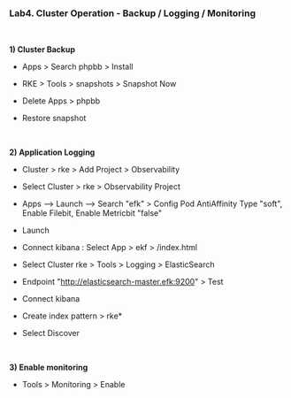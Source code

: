 ### Lab4. Cluster Operation - Backup / Logging / Monitoring

&nbsp;

**1) Cluster Backup**

- Apps > Search phpbb > Install
- RKE > Tools > snapshots > Snapshot Now

- Delete Apps > phpbb

- Restore snapshot

&nbsp;

**2) Application Logging**

- Cluster > rke > Add Project > Observability
- Select Cluster > rke > Observability Project
- Apps --> Launch --> Search "efk" > Config Pod AntiAffinity Type "soft", Enable Filebit, Enable Metricbit "false"
- Launch
- Connect kibana  : Select App > ekf > /index.html

- Select Cluster rke > Tools > Logging > ElasticSearch
- Endpoint "http://elasticsearch-master.efk:9200" > Test
- Connect kibana
- Create index pattern > rke*
- Select Discover

&nbsp;

**3) Enable monitoring**

- Tools > Monitoring > Enable


